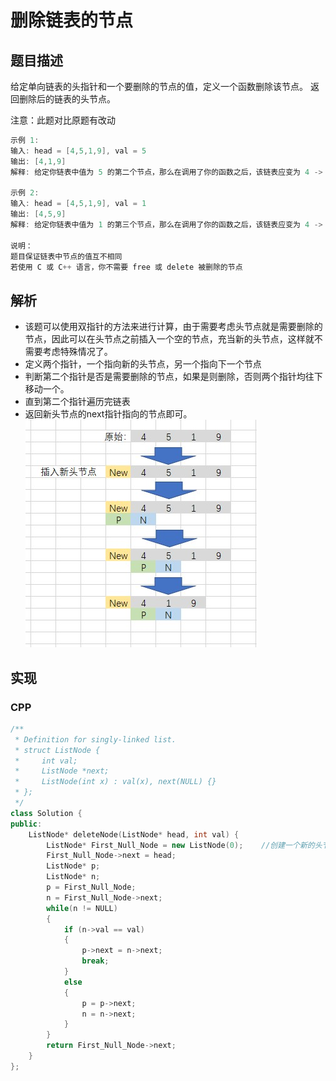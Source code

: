# 删除链表的节点
## 题目描述

给定单向链表的头指针和一个要删除的节点的值，定义一个函数删除该节点。
返回删除后的链表的头节点。

注意：此题对比原题有改动
```c
示例 1:
输入: head = [4,5,1,9], val = 5
输出: [4,1,9]
解释: 给定你链表中值为 5 的第二个节点，那么在调用了你的函数之后，该链表应变为 4 -> 1 -> 9.

示例 2:
输入: head = [4,5,1,9], val = 1
输出: [4,5,9]
解释: 给定你链表中值为 1 的第三个节点，那么在调用了你的函数之后，该链表应变为 4 -> 5 -> 9.
 
说明：
题目保证链表中节点的值互不相同
若使用 C 或 C++ 语言，你不需要 free 或 delete 被删除的节点
```

## 解析
- 该题可以使用双指针的方法来进行计算，由于需要考虑头节点就是需要删除的节点，因此可以在头节点之前插入一个空的节点，充当新的头节点，这样就不需要考虑特殊情况了。
- 定义两个指针，一个指向新的头节点，另一个指向下一个节点
- 判断第二个指针是否是需要删除的节点，如果是则删除，否则两个指针均往下移动一个。
- 直到第二个指针遍历完链表
- 返回新头节点的next指针指向的节点即可。
![图解](1.jpg)


## 实现
### CPP
```C++
/**
 * Definition for singly-linked list.
 * struct ListNode {
 *     int val;
 *     ListNode *next;
 *     ListNode(int x) : val(x), next(NULL) {}
 * };
 */
class Solution {
public:
    ListNode* deleteNode(ListNode* head, int val) {
        ListNode* First_Null_Node = new ListNode(0);    //创建一个新的头节点
        First_Null_Node->next = head;                   
        ListNode* p;
        ListNode* n; 
        p = First_Null_Node;
        n = First_Null_Node->next;
        while(n != NULL)
        {
            if (n->val == val)
            {
                p->next = n->next;
                break;
            }
            else
            {
                p = p->next;
                n = n->next;
            }
        }
        return First_Null_Node->next;
    }
};
```